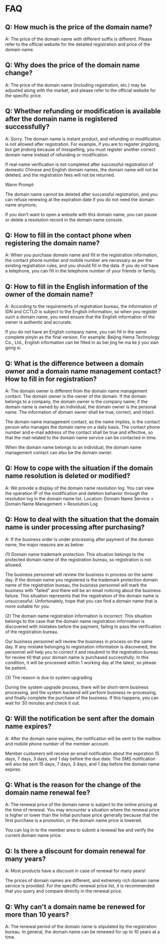 #  FAQ
## Q: How much is the price of the domain name?

A: The price of the domain name with different suffix is different. Please refer to the official website for the detailed registration and price of the domain name.

## Q: Why does the price of the domain name change?

A: The price of the domain name (including registration, etc.) may be adjusted along with the market, and please refer to the official website for the specific price.

## Q: Whether refunding or modification is available after the domain name is registered successfully?

A: Sorry. The domain name is instant product, and refunding or modification is not allowed after registration. For example, if you are to register jingdong, but get jindong because of misspelling, you must register another correct domain name instead of refunding or modification.

If real-name verification is not completed after successful registration of domestic Chinese and English domain names, the domain name will not be deleted, and the registration fees will not be returned.

Warm Prompt:

The domain name cannot be deleted after successful registration, and you can refuse renewing at the expiration date if you do not need the domain name anymore;

If you don't want to open a website with this domain name, you can pause or delete a resolution record in the domain name console.

## Q: How to fill in the contact phone when registering the domain name?

A: When you purchase domain name and fill in the registration information, the contact phone number and mobile number are necessary as per the existing registration rules, and you should fill in the data. If you do not have a telephone, you can fill in the telephone number of your friends or family.

## Q: How to fill in the English information of the owner of the domain name?

A: According to the requirements of registration bureau, the information of IDN and CCTLD is subject to the English information, so when you register such a domain name, you need ensure that the English information of the owner is authentic and accurate.

If you do not have an English company name, you can fill in the same complete pinyin as the final version. For example: Beijing Hema Technology Co., Ltd., English information can be filled in as bei jing he ma ke ji you xian gong si.

## Q: What is the difference between a domain owner and a domain name management contact? How to fill in for registration?

A: The domain owner is different from the domain name management contact. The domain owner is the owner of the domain. If the domain belongs to a company, the domain owner is the company name; if the domain name is owned by an individual, the domain owner is the personal name. The information of domain owner shall be true, correct, and intact.

The domain name management contact, as the name implies, is the contact person who manages the domain name on a daily basis. The contact phone number and e-mail address of the contact shall be true and effective, so that the mail related to the domain name service can be contacted in time.

When the domain name belongs to an individual, the domain name management contact can also be the domain owner.

## Q: How to cope with the situation if the domain name resolution is deleted or modified?

A: We provide a display of the domain name resolution log. You can view the operation IP of the modification and deletion behavior through the resolution log in the domain name list. Location: Domain Name Service > Domain Name Management > Resolution Log

## Q: How to deal with the situation that the domain name is under processing after purchasing?

A: If the business order is under processing after payment of the domain name, the major reasons are as below:

(1) Domain name trademark protection: This situation belongs to the protected domain name of the registration bureau, so registration is not allowed.

The business personnel will review the business in process on the same day. If the domain name you registered is the trademark protection domain name of the registration bureau, the business personnel will mark the business with "failed" and there will be an email noticing about the business failure. This situation represents that the registration of the domain name is unsuccessful. Unfortunately, hope that you can find a domain name that is more suitable for you.

(2) The domain name registration information is incorrect: This situation belongs to the case that the domain name registration information is discovered with mistakes before the payment, failing to pass the verification of the registration bureau.

Our business personnel will review the business in process on the same day. If any mistake belonging to registration information is discovered, the personnel will help you to correct it and resubmit to the registration bureau for review till that your domain name is purchased successfully. In this condition, it will be processed within 1 working day at the latest, so please be patient.

(3) The reason is due to system upgrading

During the system upgrade process, there will be short-term business processing, and the system backend will perform business re-processing, and finally complete the purchase of the business. If this happens, you can wait for 30 minutes and check it out.

## Q: Will the notification be sent after the domain name expires?

A: After the domain name expires, the notification will be sent to the mailbox and mobile phone number of the member account.

Member customers will receive an email notification about the expiration 15 days, 7 days, 3 days, and 1 day before the due date. The SMS notification will also be sent 15 days, 7 days, 3 days, and 1 day before the domain name expires.

## Q: What is the reason for the change of the domain name renewal fee?

A: The renewal price of the domain name is subject to the online pricing at the time of renewal. You may encounter a situation where the renewal price is higher or lower than the initial purchase price generally because that the first purchase is a promotion, or the domain name price is lowered.

You can log in to the member area to submit a renewal fee and verify the current domain name price.

## Q: Is there a discount for domain renewal for many years?

A: Most products have a discount in case of renewal for many years!

The prices of domain names are different, and extremely rich domain name service is provided. For the specific renewal price list, it is recommended that you query and compare directly in the renewal price.

## Q: Why can't a domain name be renewed for more than 10 years?

A: The renewal period of the domain name is stipulated by the registration bureau. In general, the domain name can be renewed for up to 10 years at a time.
